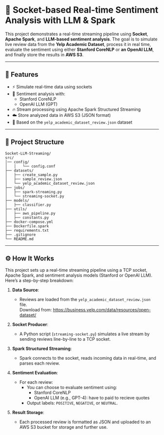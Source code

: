 # 🔄 Socket-based Real-time Sentiment Analysis with LLM & Spark

This project demonstrates a real-time streaming pipeline using **Socket**, **Apache Spark**, and **LLM-based sentiment analysis**. The goal is to simulate live review data from the **Yelp Academic Dataset**, process it in real time, evaluate the sentiment using either **Stanford CoreNLP** or **an OpenAI LLM**, and finally store the results in **AWS S3**.

---

## 📌 Features

- ⚡ Simulate real-time data using sockets
- 🧠 Sentiment analysis with:
  - Stanford CoreNLP
  - OpenAI LLM (GPT)
- 🔥 Stream processing using Apache Spark Structured Streaming
- ☁️ Store analyzed data in AWS S3 (JSON format)
- 📁 Based on the `yelp_academic_dataset_review.json` dataset

---

## 📂 Project Structure
```
Socket-LLM-Streaming/
src/
│── config/
│   │   └── config.conf
├── datasets/
│   ├── create_sample.py
│   ├── sample_review.json
│   └── yelp_academic_dataset_review.json
├── jobs/
│   ├── spark-streaming.py
│   └── streaming-socket.py
├── models/
│   ├── classifier.py
├── utils/
│   ├── aws_pipeline.py
│   ├── constants.py
├── docker-compose.yml
├── Dockerfile.spark
├── requirements.txt
├── .gitignore
└── README.md

```

---

## ⚙️ How It Works


This project sets up a real-time streaming pipeline using a TCP socket, Apache Spark, and sentiment analysis models (Stanford or OpenAI LLM). Here’s a step-by-step breakdown:

1. **Data Source**:
   - Reviews are loaded from the `yelp_academic_dataset_review.json` file. <br>
   Download from: https://business.yelp.com/data/resources/open-dataset/

2. **Socket Producer**:
   - A Python script (`streaming-socket.py`) simulates a live stream by sending reviews line-by-line to a TCP socket.

3. **Spark Structured Streaming**:
   - Spark connects to the socket, reads incoming data in real-time, and parses each review.

4. **Sentiment Evaluation**:
   - For each review:
     - You can choose to evaluate sentiment using:
       - Stanford CoreNLP
       - OpenAI LLM (e.g., GPT-4): have to paid to recieve quotes
     - Output labels: `POSITIVE`, `NEGATIVE`, or `NEUTRAL`.

5. **Result Storage**:
   - Each processed review is formatted as JSON and uploaded to an AWS S3 bucket for storage and further use.

